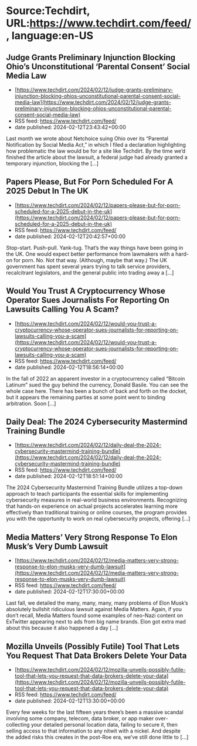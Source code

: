 # Source:Techdirt, URL:https://www.techdirt.com/feed/, language:en-US

## Judge Grants Preliminary Injunction Blocking Ohio’s Unconstitutional ‘Parental Consent’ Social Media Law
 - [https://www.techdirt.com/2024/02/12/judge-grants-preliminary-injunction-blocking-ohios-unconstitutional-parental-consent-social-media-law](https://www.techdirt.com/2024/02/12/judge-grants-preliminary-injunction-blocking-ohios-unconstitutional-parental-consent-social-media-law)
 - RSS feed: https://www.techdirt.com/feed/
 - date published: 2024-02-12T23:43:42+00:00

Last month we wrote about Netchoice suing Ohio over its “Parental Notification by Social Media Act,” in which I filed a declaration highlighting how problematic the law would be for a site like Techdirt. By the time we’d finished the article about the lawsuit, a federal judge had already granted a temporary injunction, blocking the [&#8230;]

## Papers Please, But For Porn Scheduled For A 2025 Debut In The UK
 - [https://www.techdirt.com/2024/02/12/papers-please-but-for-porn-scheduled-for-a-2025-debut-in-the-uk](https://www.techdirt.com/2024/02/12/papers-please-but-for-porn-scheduled-for-a-2025-debut-in-the-uk)
 - RSS feed: https://www.techdirt.com/feed/
 - date published: 2024-02-12T20:42:57+00:00

Stop-start. Push-pull. Yank-tug. That&#8217;s the way things have been going in the UK. One would expect better performance from lawmakers with a hard-on for porn. No. Not that way. (Although, maybe that way.) The UK government has spent several years trying to talk service providers, recalcitrant legislators, and the general public into trading away a [&#8230;]

## Would You Trust A Cryptocurrency Whose Operator Sues Journalists For Reporting On Lawsuits Calling You A Scam?
 - [https://www.techdirt.com/2024/02/12/would-you-trust-a-cryptocurrency-whose-operator-sues-journalists-for-reporting-on-lawsuits-calling-you-a-scam](https://www.techdirt.com/2024/02/12/would-you-trust-a-cryptocurrency-whose-operator-sues-journalists-for-reporting-on-lawsuits-calling-you-a-scam)
 - RSS feed: https://www.techdirt.com/feed/
 - date published: 2024-02-12T18:56:14+00:00

In the fall of 2022 an apparent investor in a cryptocurrency called “Bitcoin Latinum” sued the guy behind the currency, Donald Basile. You can see the whole case here. There has been a bunch of back and forth on the docket, but it appears the remaining parties at some point went to binding arbitration. Soon [&#8230;]

## Daily Deal: The 2024 Cybersecurity Mastermind Training Bundle
 - [https://www.techdirt.com/2024/02/12/daily-deal-the-2024-cybersecurity-mastermind-training-bundle](https://www.techdirt.com/2024/02/12/daily-deal-the-2024-cybersecurity-mastermind-training-bundle)
 - RSS feed: https://www.techdirt.com/feed/
 - date published: 2024-02-12T18:51:14+00:00

The 2024 Cybersecurity Mastermind Training Bundle utilizes a top-down approach to teach participants the essential skills for implementing cybersecurity measures in real-world business environments. Recognizing that hands-on experience on actual projects accelerates learning more effectively than traditional training or online courses, the program provides you with the opportunity to work on real cybersecurity projects, offering [&#8230;]

## Media Matters’ Very Strong Response To Elon Musk’s Very Dumb Lawsuit
 - [https://www.techdirt.com/2024/02/12/media-matters-very-strong-response-to-elon-musks-very-dumb-lawsuit](https://www.techdirt.com/2024/02/12/media-matters-very-strong-response-to-elon-musks-very-dumb-lawsuit)
 - RSS feed: https://www.techdirt.com/feed/
 - date published: 2024-02-12T17:30:00+00:00

Last fall, we detailed the many, many, many, many problems of Elon Musk’s absolutely bullshit ridiculous lawsuit against Media Matters. Again, if you don’t recall, Media Matters found some examples of neo-Nazi content on ExTwitter appearing next to ads from big name brands. Elon got extra mad about this because it also happened a day [&#8230;]

## Mozilla Unveils (Possibly Futile) Tool That Lets You Request That Data Brokers Delete Your Data
 - [https://www.techdirt.com/2024/02/12/mozilla-unveils-possibly-futile-tool-that-lets-you-request-that-data-brokers-delete-your-data](https://www.techdirt.com/2024/02/12/mozilla-unveils-possibly-futile-tool-that-lets-you-request-that-data-brokers-delete-your-data)
 - RSS feed: https://www.techdirt.com/feed/
 - date published: 2024-02-12T13:30:00+00:00

Every few weeks for the last fifteen years there’s been a massive scandal involving some company, telecom, data broker, or app maker&#160;over-collecting&#160;your detailed&#160;personal location data, failing to secure it, then selling access to that information to&#160;any nitwit with a nickel. And despite the&#160;added risks this creates in the post-Roe era, we’ve still done little to [&#8230;]


